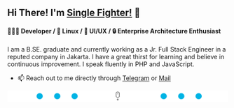 ## Hi There! I'm [Single Fighter!](https://id.linkedin.com/in/verdipratama) :wave:

#### 👨🏻‍💻 Developer / 🐧 Linux / :nail_care: UI/UX / :lock: Enterprise Architecture Enthusiast
I am a B.SE. graduate and currently working as a Jr. Full Stack Engineer in a reputed company in Jakarta. I have a great thirst for learning and believe in continuous improvement. I speak fluently in PHP and JavaScript.

* :mailbox: Reach out to me directly through [Telegram](https://t.me/verdipratama) or [Mail](mailto:verdipratama@yahoo.com)

[![bg][footer]][website]

[footer]: https://raw.githubusercontent.com/IlhamriSKY/IlhamriSKY/master/footer.png
[website]: https://verside.com

